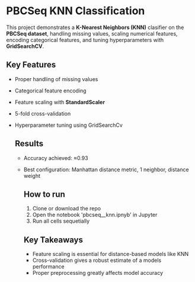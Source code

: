 # PBCSeq KNN Classification

This project demonstrates a **K-Nearest Neighbors (KNN)** clasifier on the **PBCSeq dataset**, handling missing values, scaling numerical features, encoding categorical features, and tuning hyperparameters with **GridSearchCV**.

## Key Features

- Proper handling of missing values
- Categorical feature encoding
- Feature scaling with **StandardScaler**
- 5-fold cross-validation
- Hyperparameter tuning using GridSearchCv

  ## Results

  - Accuracy achieved: ≈0.93
  - Best configuration: Manhattan distance metric, 1 neighbor, distance weight
 
    ## How to run

    1. Clone or download the repo
    2. Open the notebook 'pbcseq__knn.ipnyb' in Jupyter
    3. Run all cells sequetially
   
    ## Key Takeaways

    - Feature scaling is essential for distance-based models like KNN
    - Cross-validation gives a robust estimate of a models performance
    - Proper preprocessing greatly affects model accuracy
